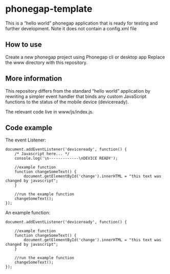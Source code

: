 # phonegap-template
This is a “hello world” phonegap application that is ready for testing and further development.
Note it does not contain a config.xml file

How to use
----------
Create a new phonegap project using Phonegap cli or desktop app 
Replace the www directory with this repository.

More information
----------

This repository differs from the standard “hello world” application by rewriting a simpler event handler that binds any custom JavaScript functions to the status of the mobile device (deviceready).

The relevant code live in www/js/index.js.

Code example
------------
The event Listener:
```
document.addEventListener('deviceready', function() {
    /* Javascript here... */
    console.log('\n-------------\nDEVICE READY');

    //example function
    function changeSomeText() {
        document.getElementById('change').innerHTML = "this text was changed by javascript";
    }

    //run the example function
    changeSomeText();
});
```

An example function:
```
document.addEventListener('deviceready', function() {
    
    //example function
    function changeSomeText() {
        document.getElementById('change').innerHTML = "this text was changed by javascript";
    }

    //run the example function
    changeSomeText();
});
```
